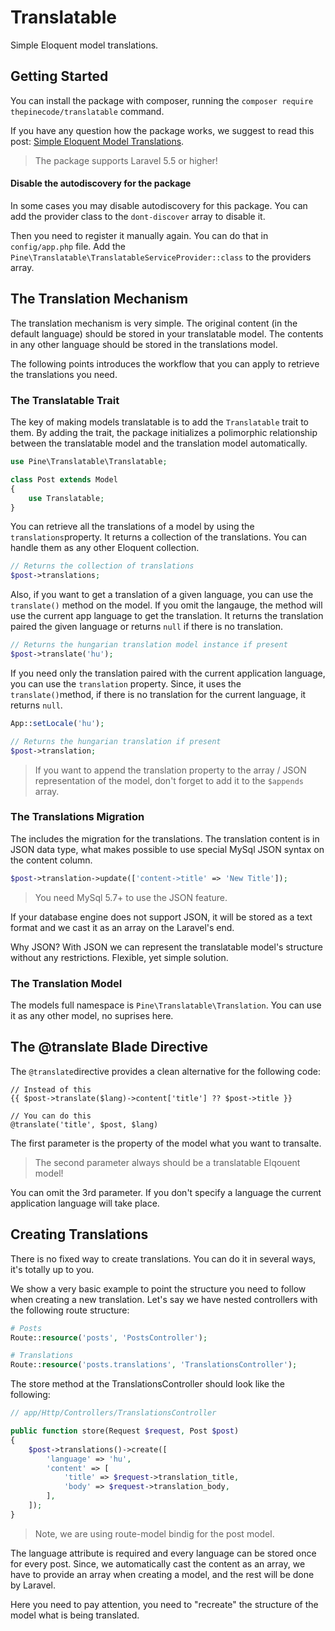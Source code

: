# Translatable

Simple Eloquent model translations.

## Getting Started

You can install the package with composer, running the ``composer require thepinecode/translatable`` command.

If you have any question how the package works, we suggest to read this post:
[Simple Eloquent Model Translations](https://pineco.de/simple-eloquent-model-translations/).

> The package supports Laravel 5.5 or higher!

#### Disable the autodiscovery for the package

In some cases you may disable autodiscovery for this package.
You can add the provider class to the ``dont-discover`` array to disable it.

Then you need to register it manually again.
You can do that in ``config/app.php`` file.
Add the ``Pine\Translatable\TranslatableServiceProvider::class`` to the providers array.

## The Translation Mechanism

The translation mechanism is very simple. The original content (in the default language)
should be stored in your translatable model. The contents in any other language should be stored
in the translations model.

The following points introduces the workflow that you can apply to retrieve the translations you need.

### The Translatable Trait

The key of making models translatable is to add the ``Translatable`` trait to them.
By adding the trait, the package initializes a polimorphic relationship between the translatable model
and the translation model automatically.

```php
use Pine\Translatable\Translatable;

class Post extends Model
{
    use Translatable;
}
```

You can retrieve all the translations of a model by using the ``translations``property. It returns a collection
of the translations. You can handle them as any other Eloquent collection.

```php
// Returns the collection of translations
$post->translations;
```

Also, if you want to get a translation of a given language, you can use the ``translate()`` method on the model.
If you omit the langauge, the method will use the current app language to get the translation.
It returns the translation paired the given language or returns ``null`` if there is no translation.

```php
// Returns the hungarian translation model instance if present
$post->translate('hu');
```

If you need only the translation paired with the current application language, you can use the ``translation`` property.
Since, it uses the ``translate()``method, if there is no translation for the current language, it returns ``null``.

```php
App::setLocale('hu');

// Returns the hungarian translation if present
$post->translation;
```

> If you want to append the translation property to the array / JSON representation of the model,
> don't forget to add it to the ``$appends`` array.

### The Translations Migration

The includes the migration for the translations. The translation content is in JSON data type, what makes possible
to use special MySql JSON syntax on the content column.

```php
$post->translation->update(['content->title' => 'New Title']);
```

> You need MySql 5.7+ to use the JSON  feature.

If your database engine does not support JSON, it will be stored as a text format and we cast it as an array
on the Laravel's end.

Why JSON? With JSON we can represent the translatable model's structure without any restrictions.
Flexible, yet simple solution.

### The Translation Model

The models full namespace is ``Pine\Translatable\Translation``.
You can use it as any other model, no suprises here.

## The @translate Blade Directive

The ``@translate``directive provides a clean alternative for the following code:

```
// Instead of this
{{ $post->translate($lang)->content['title'] ?? $post->title }}

// You can do this
@translate('title', $post, $lang)
```

The first parameter is the property of the model what you want to transalte.

> The second parameter always should be a translatable Elqouent model!

You can omit the 3rd parameter. If you don't specify a language the current application language
will take place.

## Creating Translations

There is no fixed way to create translations. You can do it in several ways, it's totally up to you.

We show a very basic example to point the structure you need to follow when creating a new translation.
Let's say we have nested controllers with the following route structure:

```php
# Posts
Route::resource('posts', 'PostsController');

# Translations
Route::resource('posts.translations', 'TranslationsController');
```

The store method at the TranslationsController should look like the following:

```php
// app/Http/Controllers/TranslationsController

public function store(Request $request, Post $post)
{
    $post->translations()->create([
        'language' => 'hu',
        'content' => [
            'title' => $request->translation_title,
            'body' => $request->translation_body,
        ],
    ]);
}
```

> Note, we are using route-model bindig for the post model.

The language attribute is required and every language can be stored once for every post.
Since, we automatically cast the content as an array, we have to provide an array when creating a model,
and the rest will be done by Laravel.

Here you need to pay attention, you need to "recreate" the structure of the model what is being translated.
